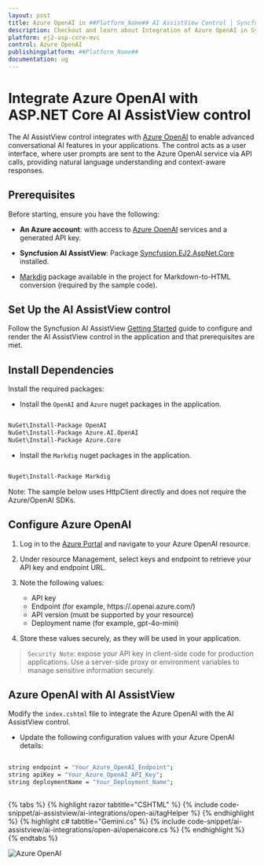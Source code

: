 ```yaml
---
layout: post
title: Azure OpenAI in ##Platform_Name## AI AssistView Control | Syncfusion
description: Checkout and learn about Integration of Azure OpenAI in Syncfusion ##Platform_Name## AI AssistView control of Syncfusion Essential JS 2 and more.
platform: ej2-asp-core-mvc
control: Azure OpenAI
publishingplatform: ##Platform_Name##
documentation: ug
---
```

 
# Integrate Azure OpenAI with ASP.NET Core AI AssistView control
 
The AI AssistView control integrates with [Azure OpenAI](https://microsoft.github.io/PartnerResources/skilling/ai-ml-academy/resources/openai) to enable advanced conversational AI features in your applications. The control acts as a user interface, where user prompts are sent to the Azure OpenAI service via API calls, providing natural language understanding and context-aware responses.

## Prerequisites

Before starting, ensure you have the following:

* **An Azure account**: with access to [Azure OpenAI](https://microsoft.github.io/PartnerResources/skilling/ai-ml-academy/resources/openai) services and a generated API key.

* **Syncfusion AI AssistView**: Package [Syncfusion.EJ2.AspNet.Core](https://www.nuget.org/packages/Syncfusion.EJ2.AspNet.Core) installed.

* [Markdig](https://www.nuget.org/packages/Markdig) package available in the project for Markdown-to-HTML conversion (required by the sample code).

## Set Up the AI AssistView control

Follow the Syncfusion AI AssistView [Getting Started](../getting-started) guide to configure and render the AI AssistView control in the application and that prerequisites are met.

## Install Dependencies

Install the required packages:

* Install the `OpenAI` and `Azure` nuget packages in the application.

```bash

NuGet\Install-Package OpenAI
NuGet\Install-Package Azure.AI.OpenAI
NuGet\Install-Package Azure.Core

```

* Install the `Markdig` nuget packages in the application.

```bash

Nuget\Install-Package Markdig

```

Note: The sample below uses HttpClient directly and does not require the Azure/OpenAI SDKs.
 
## Configure Azure OpenAI
 
1. Log in to the [Azure Portal](https://portal.azure.com/#home) and navigate to your Azure OpenAI resource.

2. Under resource Management, select keys and endpoint to retrieve your API key and endpoint URL. 

3. Note the following values:
   - API key
   - Endpoint (for example, https://<resource-name>.openai.azure.com/)
   - API version (must be supported by your resource)
   - Deployment name (for example, gpt-4o-mini)

4. Store these values securely, as they will be used in your application.

> `Security Note`: expose your API key in client-side code for production applications. Use a server-side proxy or environment variables to manage sensitive information securely.

## Azure OpenAI with AI AssistView
 
Modify the `index.cshtml` file to integrate the Azure OpenAI with the AI AssistView control.
 
* Update the following configuration values with your Azure OpenAI details:
 
```bash
 
string endpoint = "Your_Azure_OpenAI_Endpoint";
string apiKey = "Your_Azure_OpenAI_API_Key";
string deploymentName = "Your_Deployment_Name";
 
```
 
{% tabs %}
{% highlight razor tabtitle="CSHTML" %}
{% include code-snippet/ai-assistview/ai-integrations/open-ai/tagHelper %}
{% endhighlight %}
{% highlight c# tabtitle="Gemini.cs" %}
{% include code-snippet/ai-assistview/ai-integrations/open-ai/openaicore.cs %}
{% endhighlight %}
{% endtabs %}
 
![Azure OpenAI](../images/open-ai.png)
